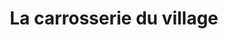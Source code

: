 ---
title: "La carrosserie du village"
url: /bieville-beuville/la-carrosserie-du-village/
shop: réparation de voitures
---